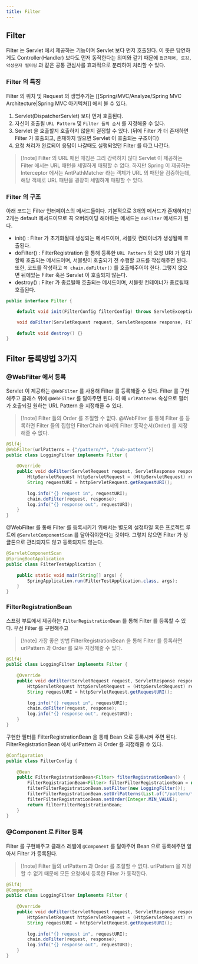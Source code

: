 ```yaml
---
title: Filter
---
```

## Filter
Filter 는 Servlet 에서 제공하는 기능이며 Servlet 보다 먼저 호출된다. 이 뜻은 당연하게도 Controller(Handler) 보다도 먼저 동작한다는 의미와 같기 때문에  `접근제어, 로깅, 악성문자 필터링` 과 같은 공통 관심사를 효과적으로 분리하여 처리할 수 있다.

### Filter 의 특징
Filter 의 위치 및 Request 의 생명주기는  [[Spring/MVC/Analyze/Spring MVC Architecture|Spring MVC 아키텍쳐]]  에서 볼 수 있다.

1. Servlet(DispatcherServlet) 보다 먼저 호출된다.
2. 자신이 호출될 `URL Pattern` 및 `Filter 들의 순서` 를 지정해줄 수 있다.
3. Servlet 을 호출할지 호출하지 않을지 결정할 수 있다. (뒤에 Filter 가 더 존재하면 Filter 가 호출되고, 존재하지 않으면 Servlet 이 호출되는 구조이다)
4. 요청 처리가 완료되어 응답이 나갈때도 실행되었던 Filter 를 타고 나간다.

> [!note] Filter 의 URL 패턴 매칭은 그리 강력하지 않다
> Servlet 이 제공하는 Filter 에서는 URL 패턴을 세밀하게 매핑할 수 없다. 하지만 Spring 이 제공하는 Interceptor 에서는 AntPathMatcher 라는 객체가 URL 의 패턴을 검증하는데, 해당 객체로 URL 패턴을 굉장히 세밀하게 매핑할 수 있다.

### Filter 의 구조
아래 코드는 Filter 인터페이스의 메서드들이다. 기본적으로 3개의 메서드가 존재하지만 2개는 default 메서드이므로 꼭 오버라이딩 해야하는 메서드는 `doFilter` 메서드가 된다.

- init() : Filter 가 초기화될때 생성되는 메서드이며, 서블릿 컨테이너가 생성될때 호출된다.
- doFilter() : FilterRegistration 을 통해 등록한 `URL Pattern` 와 요청 URI 가 일치할때 호출되는 메서드이며, 서블릿이 호출되기 전 수행할 코드를 작성해주면 된다. 또한, 코드를 작성하고 `꼭 chain.doFilter()` 를 호출해주어야 한다. 그렇지 않으면 뒤에있는 Filter 혹은 Servlet 이 호출되지 않는다.
- destroy() : Filter 가 종료될때 호출되는 메서드이며, 서블릿 컨테이너가 종료될때 호출된다.

```java
public interface Filter {

	default void init(FilterConfig filterConfig) throws ServletException {}

	void doFilter(ServletRequest request, ServletResponse response, FilterChain chain) throws IOException, ServletException;
        
	default void destroy() {}
}
```

## Filter 등록방법 3가지
### @WebFilter 에서 등록
Servlet 이 제공하는 `@WebFilter` 를 사용해 Filter 를 등록해줄 수 있다. Filter 를 구현해주고 클래스 위에 `@WebFilter` 를 달아주면 된다. 이 때 `urlPatterns` 속성으로 필터가 호출되길 원하는 URL Pattern 을 지정해줄 수 있다.

> [!note] Filter 들의 Order 를 조절할 수 없다.
> @WebFilter 를 통해 Filter 를 등록하면 Filter 들의 집합인 FilterChain 에서의 Filter 동작순서(Order) 를 지정해줄 수 없다.

```java {2}
@Slf4j  
@WebFilter(urlPatterns = {"/pattern/*", "/sub-pattern"})  
public class LoggingFilter implements Filter {  
  
    @Override  
    public void doFilter(ServletRequest request, ServletResponse response, FilterChain chain) throws IOException, ServletException {  
        HttpServletRequest httpServletRequest = (HttpServletRequest) request;  
        String requestURI = httpServletRequest.getRequestURI();  
  
        log.info("{} request in", requestURI);  
        chain.doFilter(request, response);  
        log.info("{} response out", requestURI);  
    }  
}
```

@WebFilter 를 통해 Filter 를 등록시키기 위해서는 별도의 설정파일 혹은 프로젝트 루트에 `@ServletComponentScan` 를 달아줘야한다는 것이다. 그렇지 않으면 Filter 가 싱글톤으로 관리되지도 않고 등록되지도 않는다.

```java {1}
@ServletComponentScan  
@SpringBootApplication  
public class FilterTestApplication {  
  
    public static void main(String[] args) {  
        SpringApplication.run(FilterTestApplication.class, args);  
    }  
}
```

### FilterRegistrationBean
스프링 부트에서 제공하는 `FilterRegistrationBean` 를 통해 Filter 를 등록할 수 있다. 우선 Filter 를 구현해주고

> [!note] 가장 좋은 방법
> FilterRegistrationBean 을 통해 Filter 를 등록하면 urlPattern 과 Order 를 모두 지정해줄 수 있다. 

```java {9,11}
@Slf4j  
public class LoggingFilter implements Filter {  
  
    @Override  
    public void doFilter(ServletRequest request, ServletResponse response, FilterChain chain) throws IOException, ServletException {  
        HttpServletRequest httpServletRequest = (HttpServletRequest) request;  
        String requestURI = httpServletRequest.getRequestURI();  
  
        log.info("{} request in", requestURI);  
        chain.doFilter(request, response);  
        log.info("{} response out", requestURI);  
    }  
}
```

구현한 필터를 FilterRegistrationBean 을 통해 Bean 으로 등록시켜 주면 된다. FilterRegistrationBean 에서 urlPattern 과 Order 를 지정해줄 수 있다.

```java
@Configuration  
public class FilterConfig {  
  
    @Bean  
    public FilterRegistrationBean<Filter> filterRegistrationBean() {  
        FilterRegistrationBean<Filter> filterFilterRegistrationBean = new FilterRegistrationBean<>();  
        filterFilterRegistrationBean.setFilter(new LoggingFilter());  
        filterFilterRegistrationBean.setUrlPatterns(List.of("/pattern/*"));  
        filterFilterRegistrationBean.setOrder(Integer.MIN_VALUE);  
        return filterFilterRegistrationBean;  
    }  
}
```

### @Component 로 Filter 등록
Filter 를 구현해주고 클래스 레벨에 `@Component` 를 달아주어 Bean 으로 등록해주면 알아서 Filter 가 등록된다.

> [!note] Filter 들의 urlPattern 과 Order 를 조절할 수 없다.
> urlPattern 을 지정할 수 없기 때문에 모든 요청에서 등록한 Filter 가 동작한다.

```java {2}
@Slf4j  
@Component  
public class LoggingFilter implements Filter {  
  
    @Override  
    public void doFilter(ServletRequest request, ServletResponse response, FilterChain chain) throws IOException, ServletException {  
        HttpServletRequest httpServletRequest = (HttpServletRequest) request;  
        String requestURI = httpServletRequest.getRequestURI();  
  
        log.info("{} request in", requestURI);  
        chain.doFilter(request, response);  
        log.info("{} response out", requestURI);  
    }  
}
```
